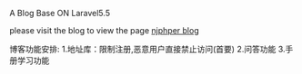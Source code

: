 A Blog Base ON Laravel5.5

please visit the blog to view the page
<a href="https://www.njphper.com" target="_blank">njphper blog</a>

博客功能安排:
1.地址库：限制注册,恶意用户直接禁止访问(首要)
2.问答功能
3.手册学习功能


